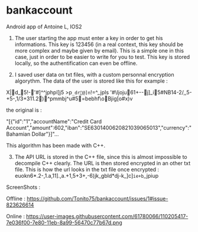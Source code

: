 # bankaccount
Android app of Antoine L, IOS2

1. The user starting the app must enter a key in order to get his informations. This key is 123456 (in a real context, this key should be more complex and maybe given 
by email). This is a simple one in this case, just in order to be easier to write for you to test. This key is stored locally, so the authentification can even be offline.

2. I saved user data on txt files, with a custom personnal encryption algorythm. The data of the user is stored like this for example :

X|d_5!-'#]^^jphpI]j5 >p`_dr@]n`!=^_jpls '#\ljoju61+--j]_i5#NB14-2/,,5-+5-,1/3+311.2)^pmmbj^u#5=bebhf\oBjig[o#x)v

the original is :

"[{"id":"1","accountName":"Credit Card Account","amount":602,"iban":"SE6301400620821039065013","currency":"Bahamian Dollar"}]"...

This algorithm has been made with C++.

3. The API URL is stored in the C++ file, since this is almost impossible to decompile C++ clearly. The URL is then stored encrypted in an other txt file. This is how the url looks
in the txt file once encrypted :
euokn6*.2-,1.a,11].,a.+1,5+3+,-6)jk_gbld*dj-k_]c]`ie+b`_jpiup

ScreenShots :

Offline :
https://github.com/Tonito75/bankaccount/issues/1#issue-823626614

Online :
https://user-images.githubusercontent.com/61780066/110205417-7e036f00-7e80-11eb-8a99-56470c77b67d.png
